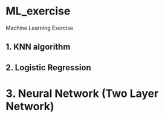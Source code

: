 # ML_exercise
Machine Learning Exercise

## 1. KNN algorithm

## 2. Logistic Regression

# 3. Neural Network (Two Layer Network)
